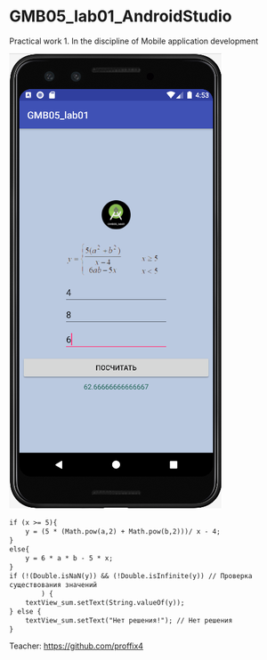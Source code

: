 # GMB05_lab01_AndroidStudio
Practical work 1. In the discipline of Mobile application development

![Screenshot](screenshot.png)

```
if (x >= 5){
    y = (5 * (Math.pow(a,2) + Math.pow(b,2)))/ x - 4;
}
else{
    y = 6 * a * b - 5 * x;
}
if (!(Double.isNaN(y)) && (!Double.isInfinite(y)) // Проверка существования значений
        ) {
    textView_sum.setText(String.valueOf(y));
} else {
    textView_sum.setText("Нет решения!"); // Нет решения
}
```

Teacher: https://github.com/proffix4
